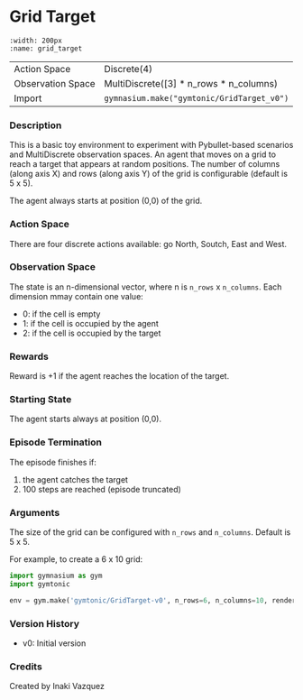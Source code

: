 # Grid Target

```{figure} ./images/grid_target.gif 
:width: 200px
:name: grid_target
```


|   |   |
|---|---|
| Action Space | Discrete(4) |
| Observation Space | MultiDiscrete([3] * n_rows * n_columns) |
| Import | `gymnasium.make("gymtonic/GridTarget_v0")` | 


### Description
This is a basic toy environment to experiment with Pybullet-based scenarios and MultiDiscrete observation spaces. An agent that moves on a grid to reach a target that appears at random positions. The number of columns (along axis X) and rows (along axis Y) of the grid is configurable (default is 5 x 5).

The agent always starts at position (0,0) of the grid.

### Action Space
There are four discrete actions available: go North, Soutch, East and West.

### Observation Space
The state is an n-dimensional vector, where n is `n_rows` x `n_columns`. Each dimension mmay contain one value:
- 0: if the cell is empty
- 1: if the cell is occupied by the agent
- 2: if the cell is occupied by the target

### Rewards
Reward is +1 if the agent reaches the location of the target.

### Starting State
The agent starts always at position (0,0).

### Episode Termination
The episode finishes if:
1) the agent catches the target
2) 100 steps are reached (episode truncated)

### Arguments
The size of the grid can be configured with `n_rows` and `n_columns`. Default is 5 x 5.

For example, to create a 6 x 10 grid:
```python
import gymnasium as gym
import gymtonic

env = gym.make('gymtonic/GridTarget-v0', n_rows=6, n_columns=10, render_mode='human')
```

### Version History
- v0: Initial version

<!-- ### References -->

### Credits
Created by Inaki Vazquez
